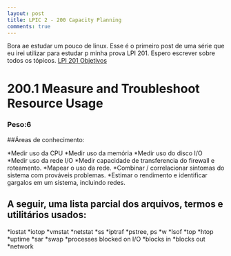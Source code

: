 ```yaml
---
layout: post
title: LPIC 2 - 200 Capacity Planning
comments: true
---
```


Bora ae estudar um pouco de linux. Esse é o primeiro post de uma série que eu irei utilizar para estudar p minha prova LPI 201. Espero escrever sobre todos os tópicos. [LPI 201 Objetivos](http://www.lpi.org/our-certifications/exam-201-objectives)

# 200.1 Measure and Troubleshoot Resource Usage
### Peso:6

##Áreas de conhecimento:

*Medir uso da CPU
*Medir uso da memória
*Medir uso do disco I/O
*Medir uso da rede I/O
*Medir capacidade de transferencia do firewall e roteamento.
*Mapear o uso da rede.
*Combinar / correlacionar sintomas do sistema com prováveis problemas.
*Estimar o rendimento e identificar gargalos em um sistema, incluindo redes.

## A seguir, uma lista parcial dos arquivos, termos e utilitários usados:
*iostat
*iotop
*vmstat
*netstat
*ss
*iptraf
*pstree, ps
*w
*lsof
*top
*htop
*uptime
*sar
*swap
*processes blocked on I/O
*blocks in
*blocks out
*network
